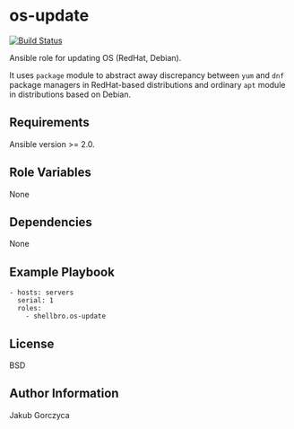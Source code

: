 os-update
=========

[![Build Status](https://travis-ci.org/shellbro/ansible-role-os-update.svg?branch=master)](https://travis-ci.org/shellbro/ansible-role-os-update)

Ansible role for updating OS (RedHat, Debian).

It uses `package` module to abstract away discrepancy between `yum` and `dnf` package managers in RedHat-based distributions and ordinary `apt` module in distributions based on Debian.

Requirements
------------

Ansible version >= 2.0.

Role Variables
--------------

None

Dependencies
------------

None

Example Playbook
----------------

    - hosts: servers
      serial: 1
      roles:
        - shellbro.os-update

License
-------

BSD

Author Information
------------------

Jakub Gorczyca
